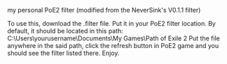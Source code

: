 my personal PoE2 filter (modified from the NeverSink's V0.1.1 filter)


To use this, download the .filter file. Put it in your PoE2 filter location. By default, it should be located in this path: C:\Users\yourusername\Documents\My Games\Path of Exile 2
Put the file anywhere in the said path, click the refresh button in PoE2 game and you should see the filter listed there. Enjoy.
